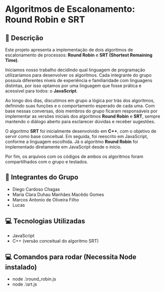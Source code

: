 # Algoritmos de Escalonamento: Round Robin e SRT

## 📌 Descrição

Este projeto apresenta a implementação de dois algoritmos de escalonamento de processos: **Round Robin** e **SRT (Shortest Remaining Time)**. 

Iniciamos nosso trabalho decidindo qual linguagem de programação utilizaríamos para desenvolver os algoritmos. Cada integrante do grupo possuía diferentes níveis de experiência e familiaridade com linguagens distintas, por isso optamos por uma linguagem que fosse prática e acessível para todos: o **JavaScript**.

Ao longo dos dias, discutimos em grupo a lógica por trás dos algoritmos, definindo suas funções e o comportamento esperado de cada uma. Com base nessas conversas, dois membros do grupo ficaram responsáveis por implementar as versões iniciais dos algoritmos **Round Robin** e **SRT**, sempre mantendo o diálogo aberto para esclarecer dúvidas e receber sugestões.

O algoritmo **SRT** foi inicialmente desenvolvido em **C++**, com o objetivo de servir como base conceitual. Em seguida, foi reescrito em JavaScript, conforme a linguagem escolhida. Já o algoritmo **Round Robin** foi implementado diretamente em JavaScript desde o início.

Por fim, os arquivos com os códigos de ambos os algoritmos foram compartilhados com o grupo e testados.

## 👥 Integrantes do Grupo

- Diego Cardoso Chagas  
- Maria Clara Duhau Manhães Macêdo Gomes  
- Marcos Antonio de Oliveira Filho  
- Lucas  

## 💻 Tecnologias Utilizadas

- JavaScript
- C++ (versão conceitual do algoritmo SRT)

## 💻 Comandos para rodar (Necessita Node instalado)

- node .\round_robin.js
- node .\srt.js

